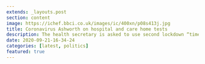 ```yaml
---
extends: _layouts.post
section: content
image: https://ichef.bbci.co.uk/images/ic/400xn/p08s413j.jpg 
title: Coronavirus Ashworth on hospital and care home tests 
description: The health secretary is asked to use second lockdown “time wisely” by his Labour shadow. 
date: 2020-09-21-16-34-24 
categories: [latest, politics] 
featured: true 
--- 
```

